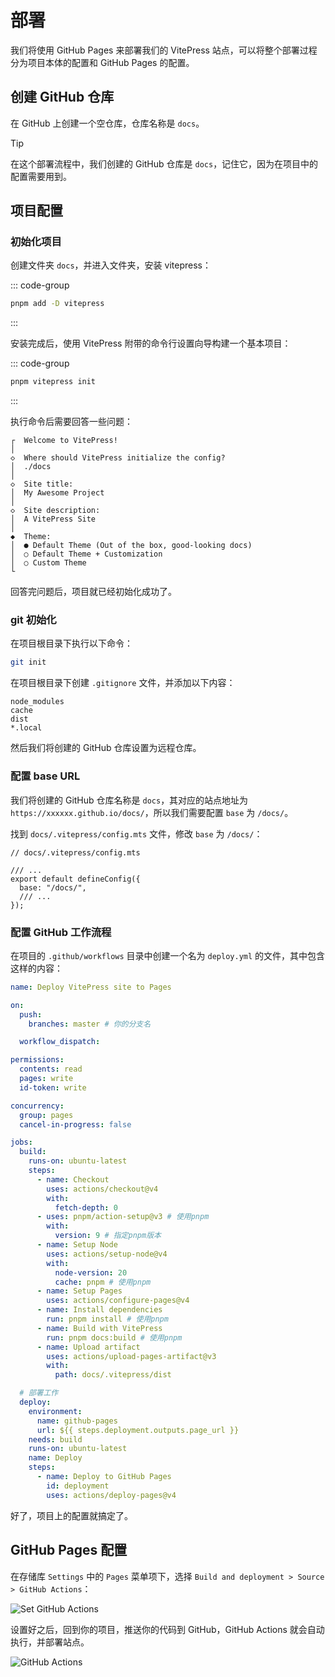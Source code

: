 # 部署

我们将使用 GitHub Pages 来部署我们的 VitePress 站点，可以将整个部署过程分为项目本体的配置和 GitHub Pages 的配置。

## 创建 GitHub 仓库

在 GitHub 上创建一个空仓库，仓库名称是 `docs`。

> [!TIP]
> 在这个部署流程中，我们创建的 GitHub 仓库是 `docs`，记住它，因为在项目中的配置需要用到。

## 项目配置

### 初始化项目

创建文件夹 `docs`，并进入文件夹，安装 vitepress：

::: code-group

```sh [pnpm]
pnpm add -D vitepress
```

:::

安装完成后，使用 VitePress 附带的命令行设置向导构建一个基本项目：

::: code-group

```sh [pnpm]
pnpm vitepress init
```

:::

执行命令后需要回答一些问题：

```sh{4,7,10,13}
┌  Welcome to VitePress!
│
◇  Where should VitePress initialize the config?
│  ./docs
│
◇  Site title:
│  My Awesome Project
│
◇  Site description:
│  A VitePress Site
│
◆  Theme:
│  ● Default Theme (Out of the box, good-looking docs)
│  ○ Default Theme + Customization
│  ○ Custom Theme
└
```

回答完问题后，项目就已经初始化成功了。

### git 初始化

在项目根目录下执行以下命令：

```sh
git init
```

在项目根目录下创建 `.gitignore` 文件，并添加以下内容：

```
node_modules
cache
dist
*.local
```

然后我们将创建的 GitHub 仓库设置为远程仓库。

### 配置 base URL

我们将创建的 GitHub 仓库名称是 `docs`，其对应的站点地址为`https://xxxxxx.github.io/docs/`，所以我们需要配置 `base` 为 `/docs/`。

找到 `docs/.vitepress/config.mts` 文件，修改 `base` 为 `/docs/`：

```ts{5}
// docs/.vitepress/config.mts

/// ...
export default defineConfig({
  base: "/docs/",
  /// ...
});
```

### 配置 GitHub 工作流程

在项目的 `.github/workflows` 目录中创建一个名为 `deploy.yml` 的文件，其中包含这样的内容：

```yaml
name: Deploy VitePress site to Pages

on:
  push:
    branches: master # 你的分支名

  workflow_dispatch:

permissions:
  contents: read
  pages: write
  id-token: write

concurrency:
  group: pages
  cancel-in-progress: false

jobs:
  build:
    runs-on: ubuntu-latest
    steps:
      - name: Checkout
        uses: actions/checkout@v4
        with:
          fetch-depth: 0
      - uses: pnpm/action-setup@v3 # 使用pnpm
        with:
          version: 9 # 指定pnpm版本
      - name: Setup Node
        uses: actions/setup-node@v4
        with:
          node-version: 20
          cache: pnpm # 使用pnpm
      - name: Setup Pages
        uses: actions/configure-pages@v4
      - name: Install dependencies
        run: pnpm install # 使用pnpm
      - name: Build with VitePress
        run: pnpm docs:build # 使用pnpm
      - name: Upload artifact
        uses: actions/upload-pages-artifact@v3
        with:
          path: docs/.vitepress/dist

  # 部署工作
  deploy:
    environment:
      name: github-pages
      url: ${{ steps.deployment.outputs.page_url }}
    needs: build
    runs-on: ubuntu-latest
    name: Deploy
    steps:
      - name: Deploy to GitHub Pages
        id: deployment
        uses: actions/deploy-pages@v4
```

好了，项目上的配置就搞定了。

## GitHub Pages 配置

在存储库 `Settings` 中的 `Pages` 菜单项下，选择 `Build and deployment > Source > GitHub Actions`：

![Set GitHub Actions](/set-github-actions.png)

设置好之后，回到你的项目，推送你的代码到 GitHub，GitHub Actions 就会自动执行，并部署站点。

![GitHub Actions](/github-actions.png)
